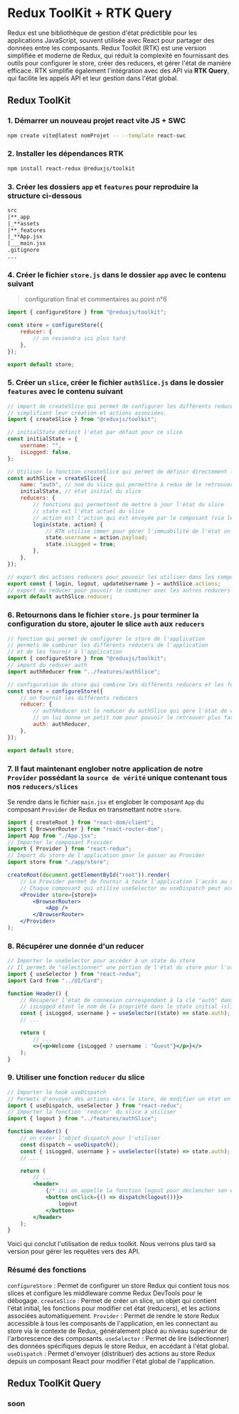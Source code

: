 # Redux ToolKit + RTK Query

Redux est une bibliothèque de gestion d'état prédictible pour les applications JavaScript, souvent utilisée avec React pour partager des données entre les composants. Redux Toolkit (RTK) est une version simplifiée et moderne de Redux, qui réduit la complexité en fournissant des outils pour configurer le store, créer des reducers, et gérer l'état de manière efficace. RTK simplifie également l'intégration avec des API via **RTK Query**, qui facilite les appels API et leur gestion dans l'état global.

## Redux ToolKit

### 1. Démarrer un nouveau projet react vite JS + SWC

```bash
npm create vite@latest nomProjet -- --template react-swc
```

### 2. Installer les dépendances RTK

```bash
npm install react-redux @reduxjs/toolkit
```

### 3. Créer les dossiers `app` et `features` pour reproduire la structure ci-dessous

```txt
src
|**_app
|_**assets
|**_features
|_**App.jsx
|___main.jsx
.gitignore
...
```

### 4. Créer le fichier `store.js` dans le dossier `app` avec le contenu suivant

> configuration final et commentaires au point n°6

```js
import { configureStore } from "@reduxjs/toolkit";

const store = configureStore({
    reducer: {
        // on reviendra ici plus tard
    },
});

export default store;
```

### 5. Créer un `slice`, créer le fichier `authSlice.js` dans le dossier `features` avec le contenu suivant

```js
// import de createSlice qui permet de configurer les différents reducers du slice auth en 
// simplifiant leur création et actions associées.
import { createSlice } from "@reduxjs/toolkit";

// initialState définit l'état par défaut pour ce slice
const initialState = {
    username: "",
    isLogged: false,
};

// Utiliser la fonction createSlice qui permet de définir directement l'état initial et de gérer les actions dans un seul objet
const authSlice = createSlice({
    name: "auth", // nom du slice qui permettra à redux de le retrouver
    initialState, // état initial du slice
    reducers: {
        // fonctions qui permettent de mettre à jour l'état du slice
        // state est l'état actuel du slice
        // action est l'action qui est envoyée par le composant (via le dispatch), la donnée se trouve dans action.payload
        login(state, action) {
            // RTK utilise immer pour gérer l'immuabilité de l'état on peut donc modifier l'état directement
            state.username = action.payload;
            state.isLogged = true;
        },
    },
});

// export des actions reducers pour pouvoir les utiliser dans les composants
export const { login, logout, updateUsername } = authSlice.actions;
// export du reducer pour pouvoir le combiner avec les autres reducers dans le store
export default authSlice.reducer;
```

### 6. Retournons dans le fichier `store.js` pour terminer la configuration du store, ajouter le slice `auth` aux `reducers`

```js
// fonction qui permet de configurer le store de l'application
// permets de combiner les différents reducers de l'application
// et de les fournir à l'application
import { configureStore } from "@reduxjs/toolkit";
// import du reducer auth
import authReducer from "../features/authSlice";

// configuration du store qui combine les différents reducers et les fournit à l'application
const store = configureStore({
    // on fournit les différents reducers
    reducer: {
        // authReducer est le reducer du authSlice qui gère l'état de connexion de l'utilisateur
        // on lui donne un petit nom pour pouvoir le retrouver plus facilement
        auth: authReducer,
    },
});

export default store;
```

### 7. Il faut maintenant englober notre application de notre `Provider` possédant la `source de vérité` unique contenant tous nos `reducers/slices`

Se rendre dans le fichier `main.jsx` et englober le composant `App` du composant `Provider` de Redux en transmettant notre `store`.

```jsx
import { createRoot } from "react-dom/client";
import { BrowserRouter } from "react-router-dom";
import App from "./App.jsx";
// Importer le composant Provider
import { Provider } from "react-redux";
// Import du store de l'application pour le passer au Provider
import store from "./app/store";

createRoot(document.getElementById("root")).render(
    // Le Provider permet de fournir à toute l'application l'accès au store Redux
    // Chaque composant qui utilise useSelector ou useDispatch peut accéder à l'état global de l'application
    <Provider store={store}>
        <BrowserRouter>
            <App />
        </BrowserRouter>
    </Provider>
);
```

### 8. Récupérer une donnée d'un reducer

```jsx
// Importer le useSelector pour accéder à un state du store
// Il permet de "sélectionner" une portion de l'état du store pour l'utiliser dans un composant.
import { useSelector } from "react-redux";
import Card from "../UI/Card";

function Header() {
    // Récupérer l'état de connexion correspondant à la clé "auth" dans le store
    // isLogged étant le nom de la propriété dans le state initial (slice auth)
    const { isLogged, username } = useSelector((state) => state.auth);
    // ...

    return (
        // ...
        <>{<p>Welcome {isLogged ? username : "Guest"}</p>}</>
    );
}
```

### 9. Utiliser une fonction `reducer` du slice

```jsx
// Importer le hook useDispatch
// Permets d'envoyer des actions vers le store, de modifier un état en déclenchant une action d'un reducer
import { useDispatch, useSelector } from "react-redux";
// Importer la fonction 'reducer' du slice à utiliser
import { logout } from "../features/authSlice";

function Header() {
    // on créer l'objet dispatch pour l'utiliser   
    const dispatch = useDispatch();
    const { isLogged, username } = useSelector((state) => state.auth);
    // ...

    return (
        // ...
        <header>
            {/* ici on appelle la fonction logout pour déclencher son effet qui va réinitialisé la state du slice auth*/}
            <button onClick={() => dispatch(logout())}>
                logout
            </button>
        </header>
    );
}
```

Voici qui conclut l'utilisation de redux toolkit.
Nous verrons plus tard sa version pour gérer les requêtes vers des API.

### Résumé des fonctions

`configureStore` : Permet de configurer un store Redux qui contient tous nos slices et configure les middleware comme Redux DevTools pour le débogage.
`createSlice` : Permet de créer un slice, un objet qui contient l'état initial, les fonctions pour modifier cet état (reducers), et les actions associées automatiquement.
`Provider` : Permet de rendre le store Redux accessible à tous les composants de l'application, en les connectant au store via le contexte de Redux, généralement placé au niveau supérieur de l'arborescence des composants.
`useSelector` : Permet de lire (sélectionner) des données spécifiques depuis le store Redux, en accédant à l'état global.
`useDispatch` : Permet d'envoyer (distribuer) des actions au store Redux depuis un composant React pour modifier l'état global de l'application.

## Redux ToolKit Query

### soon
